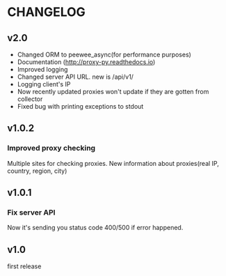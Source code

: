 # CHANGELOG

## v2.0

* Changed ORM to peewee_async(for performance purposes)
* Documentation (http://proxy-py.readthedocs.io)
* Improved logging
* Changed server API URL. new is /api/v1/
* Logging client's IP
* Now recently updated proxies won't update if they are gotten from collector
* Fixed bug with printing exceptions to stdout

## v1.0.2

### Improved proxy checking

Multiple sites for checking proxies. New information about proxies(real IP, country, region, city)


## v1.0.1

### Fix server API 

Now it's sending you status code 400/500 if error happened.


## v1.0 

first release
